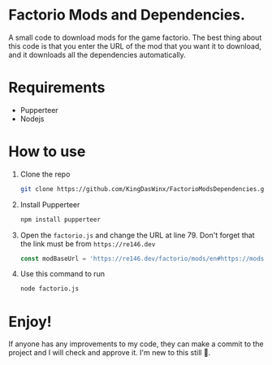 # Factorio Mods and Dependencies.
A small code to download mods for the game factorio. The best thing about this code is that you enter the URL of the mod that you want it to download, and it downloads all the dependencies automatically.
# Requirements
* Pupperteer
* Nodejs
# How to use
1. Clone the repo
   ```sh
   git clone https://github.com/KingDasWinx/FactorioModsDependencies.git
   ```
3. Install Pupperteer
   ```sh
   npm install pupperteer
   ```
4. Open the ```factorio.js``` and change the URL at line 79. Don't forget that the link must be from ```https://re146.dev```
   ```js
   const modBaseUrl = 'https://re146.dev/factorio/mods/en#https://mods.factorio.com/mod/YOUR_MOD_NAME_HERE';
   ```
5. Use this command to run
   ```sh
   node factorio.js
   ```

# Enjoy!
If anyone has any improvements to my code, they can make a commit to the project and I will check and approve it. I'm new to this still 🙂.
